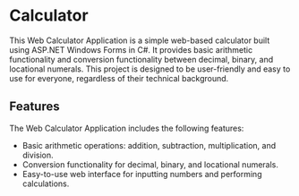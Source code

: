 # Calculator

This Web Calculator Application is a simple web-based calculator built using ASP.NET Windows Forms in C#. It provides basic arithmetic functionality and conversion functionality between decimal, binary, and locational numerals. This project is designed to be user-friendly and easy to use for everyone, regardless of their technical background.

## Features

The Web Calculator Application includes the following features:

- Basic arithmetic operations: addition, subtraction, multiplication, and division.
- Conversion functionality for decimal, binary, and locational numerals.
- Easy-to-use web interface for inputting numbers and performing calculations.
